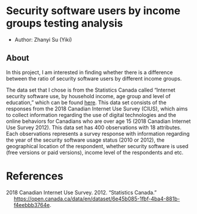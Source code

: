 
# Security software users by income groups testing analysis

-   Author: Zhanyi Su (Yiki)

## About

In this project, I am interested in finding whether there is a
difference between the ratio of security software users by different
income groups.

The data set that I chose is from the Statistics Canada called “Internet
security software use, by household income, age group and level of
education,” which can be found
[here](https://open.canada.ca/data/en/dataset/6e45b085-1fbf-4ba4-881b-f4eebbb3764e).
This data set consists of the responses from the 2018 Canadian Internet
Use Survey (CIUS), which aims to collect information regarding the use
of digital technologies and the online behaviors for Canadians who are
over age 15 (2018 Canadian Internet Use Survey 2012). This data set has
400 observations with 18 attributes. Each observations represents a
survey response with information regarding the year of the security
software usage status (2010 or 2012), the geographical location of the
respondent, whether security software is used (free versions or paid
versions), income level of the respondents and etc.

# References

<div id="refs" class="references csl-bib-body hanging-indent">

<div id="ref-data" class="csl-entry">

2018 Canadian Internet Use Survey. 2012. “Statistics Canada.”
<https://open.canada.ca/data/en/dataset/6e45b085-1fbf-4ba4-881b-f4eebbb3764e>.

</div>

</div>
